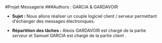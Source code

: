 #Projet Messagerie
###Authors : GARCIA & GARDAVOIR

* **Sujet :** Nous allons réaliser un couple logiciel client / serveur permettant
  d'échanger des messages électroniques.

* **Répartition des tâches :** Alexis GARDAVOIR est chargé de la partie *serveur* et Samuel GARCIA est chargé de la partie *client* .
